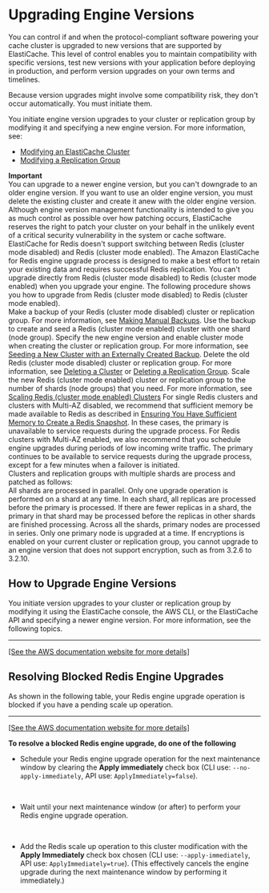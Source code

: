 # Upgrading Engine Versions<a name="VersionManagement"></a>

You can control if and when the protocol\-compliant software powering your cache cluster is upgraded to new versions that are supported by ElastiCache\. This level of control enables you to maintain compatibility with specific versions, test new versions with your application before deploying in production, and perform version upgrades on your own terms and timelines\.

Because version upgrades might involve some compatibility risk, they don't occur automatically\. You must initiate them\. 

You initiate engine version upgrades to your cluster or replication group by modifying it and specifying a new engine version\. For more information, see:
+ [Modifying an ElastiCache Cluster](Clusters.Modify.md)
+ [Modifying a Replication Group](Replication.Modify.md)

**Important**  
You can upgrade to a newer engine version, but you can't downgrade to an older engine version\. If you want to use an older engine version, you must delete the existing cluster and create it anew with the older engine version\. 
Although engine version management functionality is intended to give you as much control as possible over how patching occurs, ElastiCache reserves the right to patch your cluster on your behalf in the unlikely event of a critical security vulnerability in the system or cache software\.
ElastiCache for Redis doesn't support switching between Redis \(cluster mode disabled\) and Redis \(cluster mode enabled\)\.
The Amazon ElastiCache for Redis engine upgrade process is designed to make a best effort to retain your existing data and requires successful Redis replication\. 
You can't upgrade directly from Redis \(cluster mode disabled\) to Redis \(cluster mode enabled\) when you upgrade your engine\. The following procedure shows you how to upgrade from Redis \(cluster mode disabled\) to Redis \(cluster mode enabled\)\.  
Make a backup of your Redis \(cluster mode disabled\) cluster or replication group\. For more information, see [Making Manual Backups](backups-manual.md)\.
Use the backup to create and seed a Redis \(cluster mode enabled\) cluster with one shard \(node group\)\. Specify the new engine version and enable cluster mode when creating the cluster or replication group\. For more information, see [Seeding a New Cluster with an Externally Created Backup](backups-seeding-redis.md)\.
Delete the old Redis \(cluster mode disabled\) cluster or replication group\. For more information, see [Deleting a Cluster](Clusters.Delete.md) or [Deleting a Replication Group](Replication.DeletingRepGroup.md)\.
Scale the new Redis \(cluster mode enabled\) cluster or replication group to the number of shards \(node groups\) that you need\. For more information, see [Scaling Redis \(cluster mode enabled\) Clusters](scaling-redis-cluster-mode-enabled.md)
For single Redis clusters and clusters with Multi\-AZ disabled, we recommend that sufficient memory be made available to Redis as described in [Ensuring You Have Sufficient Memory to Create a Redis Snapshot](BestPractices.BGSAVE.md)\. In these cases, the primary is unavailable to service requests during the upgrade process\.
For Redis clusters with Multi\-AZ enabled, we also recommend that you schedule engine upgrades during periods of low incoming write traffic\. The primary continues to be available to service requests during the upgrade process, except for a few minutes when a failover is initiated\.  
Clusters and replication groups with multiple shards are process and patched as follows:  
All shards are processed in parallel\. Only one upgrade operation is performed on a shard at any time\.
In each shard, all replicas are processed before the primary is processed\. If there are fewer replicas in a shard, the primary in that shard may be processed before the replicas in other shards are finished processing\.
Across all the shards, primary nodes are processed in series\. Only one primary node is upgraded at a time\.
If encryptions is enabled on your current cluster or replication group, you cannot upgrade to an engine version that does not support encryption, such as from 3\.2\.6 to 3\.2\.10\.

## How to Upgrade Engine Versions<a name="VersionManagement.HowTo"></a>

You initiate version upgrades to your cluster or replication group by modifying it using the ElastiCache console, the AWS CLI, or the ElastiCache API and specifying a newer engine version\. For more information, see the following topics\.


****  
[\[See the AWS documentation website for more details\]](http://docs.aws.amazon.com/AmazonElastiCache/latest/red-ug/VersionManagement.html)

## Resolving Blocked Redis Engine Upgrades<a name="resolving-blocked-engine-upgrades"></a>

As shown in the following table, your Redis engine upgrade operation is blocked if you have a pending scale up operation\.


****  
[\[See the AWS documentation website for more details\]](http://docs.aws.amazon.com/AmazonElastiCache/latest/red-ug/VersionManagement.html)

**To resolve a blocked Redis engine upgrade, do one of the following**
+ Schedule your Redis engine upgrade operation for the next maintenance window by clearing the **Apply immediately** check box \(CLI use: `--no-apply-immediately`, API use: `ApplyImmediately=false`\)\.

   
+ Wait until your next maintenance window \(or after\) to perform your Redis engine upgrade operation\.

   
+ Add the Redis scale up operation to this cluster modification with the **Apply Immediately** check box chosen \(CLI use: `--apply-immediately`, API use: `ApplyImmediately=true`\)\. \(This effectively cancels the engine upgrade during the next maintenance window by performing it immediately\.\)